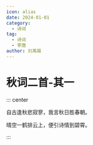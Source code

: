 ```yaml
---
icon: alias
date: 2024-01-01
category:
  - 诗词
tag:
  - 诗词
  - 李唐
author: 刘禹锡
---
```


# 秋词二首-其一

<!-- more -->

::: center

自古逢秋悲寂寥，我言秋日胜春朝。

晴空一鹤排云上，便引诗情到碧霄。

:::
